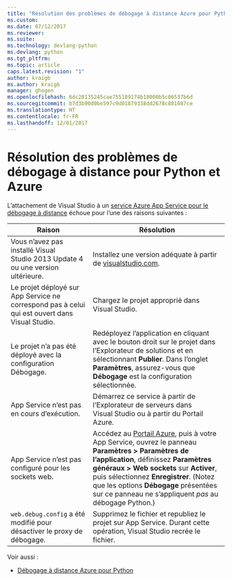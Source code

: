 ```yaml
---
title: "Résolution des problèmes de débogage à distance Azure pour Python dans Visual Studio | Microsoft Docs"
ms.custom: 
ms.date: 07/12/2017
ms.reviewer: 
ms.suite: 
ms.technology: devlang-python
ms.devlang: python
ms.tgt_pltfrm: 
ms.topic: article
caps.latest.revision: "1"
author: kraigb
ms.author: kraigb
manager: ghogen
ms.openlocfilehash: 6dc28135245cae755189174b18000b5c06537b6d
ms.sourcegitcommit: b7d3b90d0be597c9d01879338dd2678c881087ce
ms.translationtype: HT
ms.contentlocale: fr-FR
ms.lasthandoff: 12/01/2017
---
```

# <a name="remote-debugging-troubleshooter-for-python-and-azure"></a>Résolution des problèmes de débogage à distance pour Python et Azure

L’attachement de Visual Studio à un [service Azure App Service pour le débogage à distance](debugging-azure-remote.md) échoue pour l’une des raisons suivantes :

| Raison | Résolution |
| --- | --- |
| Vous n’avez pas installé Visual Studio 2013 Update 4 ou une version ultérieure. | Installez une version adéquate à partir de [visualstudio.com](https://www.visualstudio.com/downloads/). | 
| Le projet déployé sur App Service ne correspond pas à celui qui est ouvert dans Visual Studio. | Chargez le projet approprié dans Visual Studio. |
| Le projet n’a pas été déployé avec la configuration Débogage. | Redéployez l’application en cliquant avec le bouton droit sur le projet dans l’Explorateur de solutions et en sélectionnant **Publier**. Dans l’onglet **Paramètres**, assurez-vous que **Débogage** est la configuration sélectionnée. |
| App Service n’est pas en cours d’exécution. | Démarrez ce service à partir de l’Explorateur de serveurs dans Visual Studio ou à partir du Portail Azure. |
| App Service n’est pas configuré pour les sockets web. | Accédez au [Portail Azure](https://portal.azure.com), puis à votre App Service, ouvrez le panneau **Paramètres > Paramètres de l’application**, définissez **Paramètres généraux > Web sockets** sur **Activer**, puis sélectionnez **Enregistrer**. (Notez que les options **Débogage** présentées sur ce panneau ne s’appliquent *pas* au débogage Python.) |
| `web.debug.config` a été modifié pour désactiver le proxy de débogage. | Supprimez le fichier et republiez le projet sur App Service. Durant cette opération, Visual Studio recrée le fichier. |

Voir aussi :

- [Débogage à distance Azure pour Python](debugging-azure-remote.md)
